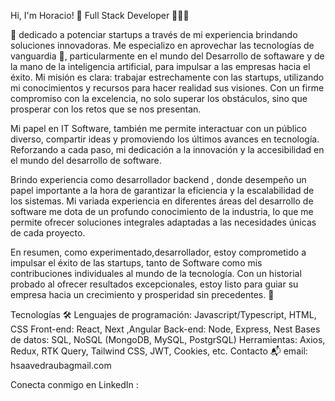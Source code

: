 Hi, I'm Horacio! 👋
Full Stack Developer 🧑🏻‍💻

💼 dedicado a potenciar startups a través de mi experiencia brindando soluciones innovadoras. Me especializo en aprovechar las tecnologías de vanguardia 🚀, particularmente en el mundo del Desarrollo de softaware y de la mano de la inteligencia artificial, para impulsar a las empresas hacia el éxito. Mi misión es clara: trabajar estrechamente con las startups, utilizando mi conocimientos y recursos para hacer realidad sus visiones. Con un firme compromiso con la excelencia, no solo superar los obstáculos, sino que prosperar con los retos que se nos presentan.

Mi papel en IT Software, también  me permite interactuar con un público diverso, compartir ideas y promoviendo los últimos avances en tecnología.  Reforzando a cada paso, mi dedicación a la innovación y la accesibilidad en el mundo del desarrollo de software.

Brindo experiencia como desarrollador backend , donde desempeño un papel importante a la hora de garantizar la eficiencia y la escalabilidad de los sistemas. Mi variada experiencia en diferentes áreas del desarrollo de software me dota de un profundo conocimiento de la industria, lo que me permite ofrecer soluciones integrales adaptadas a las necesidades únicas de cada proyecto.


En resumen, como experimentado,desarrollador, estoy comprometido a impulsar el éxito de las startups, tanto de Software como mis contribuciones individuales al mundo de la tecnología. Con un historial probado al ofrecer resultados excepcionales, estoy listo para guiar su empresa hacia un crecimiento y prosperidad sin precedentes. 🌟

Tecnologías 🛠️
Lenguajes de programación: Javascript/Typescript, HTML, CSS
Front-end: React, Next ,Angular
Back-end: Node, Express, Nest
Bases de datos: SQL, NoSQL (MongoDB, MySQL, PostgrSQL)
Herramientas: Axios, Redux, RTK Query, Tailwind CSS, JWT, Cookies, etc.
Contacto 📬  email:  hsaavedraubagmail.com

Conecta conmigo en LinkedIn : 


